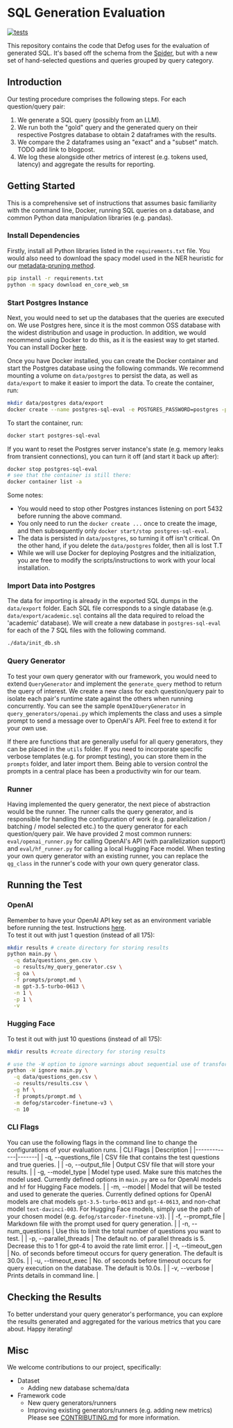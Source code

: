 # SQL Generation Evaluation

[![tests](https://github.com/defog-ai/sql-generation-evaluation/actions/workflows/main.yml/badge.svg)](https://github.com/defog-ai/sql-generation-evaluation/actions/workflows/main.yml)

This repository contains the code that Defog uses for the evaluation of generated SQL. It's based off the schema from the [Spider](https://github.com/taoyds/spider), but with a new set of hand-selected questions and queries grouped by query category.

## Introduction

Our testing procedure comprises the following steps. For each question/query pair:
1. We generate a SQL query (possibly from an LLM).
2. We run both the "gold" query and the generated query on their respective Postgres database to obtain 2 dataframes with the results.
3. We compare the 2 dataframes using an "exact" and a "subset" match. TODO add link to blogpost.
4. We log these alongside other metrics of interest (e.g. tokens used, latency) and aggregate the results for reporting.

## Getting Started

This is a comprehensive set of instructions that assumes basic familiarity with the command line, Docker, running SQL queries on a database, and common Python data manipulation libraries (e.g. pandas).

### Install Dependencies

Firstly, install all Python libraries listed in the `requirements.txt` file. You would also need to download the spacy model used in the NER heuristic for our [metadata-pruning method](https://github.com/defog-ai/sql-eval/blob/main/utils/pruning.py).
```bash
pip install -r requirements.txt
python -m spacy download en_core_web_sm
```

### Start Postgres Instance

Next, you would need to set up the databases that the queries are executed on. We use Postgres here, since it is the most common OSS database with the widest distribution and usage in production. In addition, we would recommend using Docker to do this, as it is the easiest way to get started. You can install Docker [here](https://docs.docker.com/get-docker/). 

Once you have Docker installed, you can create the Docker container and start the Postgres database using the following commands. We recommend mounting a volume on `data/postgres` to persist the data, as well as `data/export` to make it easier to import the data. To create the container, run:

```bash
mkdir data/postgres data/export
docker create --name postgres-sql-eval -e POSTGRES_PASSWORD=postgres -p 5432:5432 -v $(pwd)/data/postgres:/var/lib/postgresql/data -v $(pwd)/data/export:/export postgres:14-alpine
```

To start the container, run:
```bash
docker start postgres-sql-eval
```

If you want to reset the Postgres server instance's state (e.g. memory leaks from transient connections), you can turn it off (and start it back up after):
```bash
docker stop postgres-sql-eval
# see that the container is still there:
docker container list -a
```

Some notes:
- You would need to stop other Postgres instances listening on port 5432 before running the above command.
- You only need to run the `docker create ...` once to create the image, and then subsequently only `docker start/stop postgres-sql-eval`. 
- The data is persisted in `data/postgres`, so turning it off isn't critical. On the other hand, if you delete the `data/postgres` folder, then all is lost T.T
- While we will use Docker for deploying Postgres and the initialization, you are free to modify the scripts/instructions to work with your local installation.


### Import Data into Postgres

The data for importing is already in the exported SQL dumps in the `data/export` folder. Each SQL file corresponds to a single database (e.g. `data/export/academic.sql` contains all the data required to reload the 'academic' database). We will create a new database in `postgres-sql-eval` for each of the 7 SQL files with the following command.

```bash
./data/init_db.sh
```

### Query Generator

To test your own query generator with our framework, you would need to extend `QueryGenerator` and implement the `generate_query` method to return the query of interest. We create a new class for each question/query pair to isolate each pair's runtime state against the others when running concurrently. You can see the sample `OpenAIQueryGenerator` in `query_generators/openai.py` which implements the class and uses a simple prompt to send a message over to OpenAI's API. Feel free to extend it for your own use. 

If there are functions that are generally useful for all query generators, they can be placed in the `utils` folder. If you need to incorporate specific verbose templates (e.g. for prompt testing), you can store them in the `prompts` folder, and later import them. Being able to version control the prompts in a central place has been a productivity win for our team.

### Runner

Having implemented the query generator, the next piece of abstraction would be the runner. The runner calls the query generator, and is responsible for handling the configuration of work (e.g. parallelization / batching / model selected etc.) to the query generator for each question/query pair. We have provided 2 most common runners: `eval/openai_runner.py` for calling OpenAI's API (with parallelization support) and `eval/hf_runner.py` for calling a local Hugging Face model. When testing your own query generator with an existing runner, you can replace the `qg_class` in the runner's code with your own query generator class.

## Running the Test

### OpenAI
Remember to have your OpenAI API key set as an environment variable before running the test. Instructions [here](https://help.openai.com/en/articles/5112595-best-practices-for-api-key-safety). <br> 
To test it out with just 1 question (instead of all 175):

```bash
mkdir results # create directory for storing results
python main.py \
  -q data/questions_gen.csv \
  -o results/my_query_generator.csv \
  -g oa \
  -f prompts/prompt.md \
  -m gpt-3.5-turbo-0613 \
  -n 1 \
  -p 1 \
  -v
```

### Hugging Face
To test it out with just 10 questions (instead of all 175):

```bash
mkdir results #create directory for storing results

# use the -W option to ignore warnings about sequential use of transformers pipeline
python -W ignore main.py \
  -q data/questions_gen.csv \
  -o results/results.csv \
  -g hf \
  -f prompts/prompt.md \
  -m defog/starcoder-finetune-v3 \
  -n 10
```

### CLI Flags
You can use the following flags in the command line to change the configurations of your evaluation runs.
| CLI Flags     | Description |
|-------------|-------|
|  -q, --questions_file   |  CSV file that contains the test questions and true queries.   |
|  -o, --output_file   |  Output CSV file that will store your results.   |
|  -g, --model_type   |  Model type used. Make sure this matches the model used. Currently defined options in `main.py` are `oa` for OpenAI models and `hf` for Hugging Face models.   |
|  -m, --model   |  Model that will be tested and used to generate the queries. Currently defined options for OpenAI models are chat models `gpt-3.5-turbo-0613` and `gpt-4-0613`, and non-chat model `text-davinci-003`. For Hugging Face models, simply use the path of your chosen model (e.g. `defog/starcoder-finetune-v3`).  |
|  -f, --prompt_file   |  Markdown file with the prompt used for query generation.  |
| -n, --num_questions  |  Use this to limit the total number of questions you want to test.  |
| -p, --parallel_threads  |  The default no. of parallel threads is 5. Decrease this to 1 for gpt-4 to avoid the rate limit error.  |
| -t, --timeout_gen  |  No. of seconds before timeout occurs for query generation. The default is 30.0s. |
| -u, --timeout_exec  |  No. of seconds before timeout occurs for query execution on the database. The default is 10.0s.  |
| -v, --verbose  |  Prints details in command line. |

## Checking the Results
To better understand your query generator's performance, you can explore the results generated and aggregated for the various metrics that you care about. Happy iterating!

## Misc

We welcome contributions to our project, specifically:
- Dataset
  - Adding new database schema/data
- Framework code
  - New query generators/runners
  - Improving existing generators/runners (e.g. adding new metrics)
Please see [CONTRIBUTING.md](https://github.com/defog-ai/sql-generation-evaluation/blob/main/CONTRIBUTING.md) for more information.